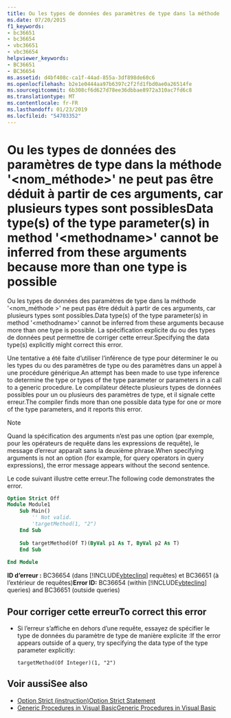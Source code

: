 ```yaml
---
title: Ou les types de données des paramètres de type dans la méthode '&lt;nom_méthode&gt;' ne peut pas être déduit à partir de ces arguments, car plusieurs types sont possibles
ms.date: 07/20/2015
f1_keywords:
- bc36651
- bc36654
- vbc36651
- vbc36654
helpviewer_keywords:
- BC36651
- BC36654
ms.assetid: d4bf408c-ca1f-44ad-855a-3df898de60c6
ms.openlocfilehash: b2e1e0444aa97b6397c2f2fd1fbd0ae0a26514fe
ms.sourcegitcommit: 6b308cf6d627d78ee36dbbae8972a310ac7fd6c8
ms.translationtype: MT
ms.contentlocale: fr-FR
ms.lasthandoff: 01/23/2019
ms.locfileid: "54703352"
---
```

# <a name="data-types-of-the-type-parameters-in-method-ltmethodnamegt-cannot-be-inferred-from-these-arguments-because-more-than-one-type-is-possible"></a><span data-ttu-id="d7181-102">Ou les types de données des paramètres de type dans la méthode '&lt;nom_méthode&gt;' ne peut pas être déduit à partir de ces arguments, car plusieurs types sont possibles</span><span class="sxs-lookup"><span data-stu-id="d7181-102">Data type(s) of the type parameter(s) in method '&lt;methodname&gt;' cannot be inferred from these arguments because more than one type is possible</span></span>
<span data-ttu-id="d7181-103">Ou les types de données des paramètres de type dans la méthode '\<nom_méthode >' ne peut pas être déduit à partir de ces arguments, car plusieurs types sont possibles.</span><span class="sxs-lookup"><span data-stu-id="d7181-103">Data type(s) of the type parameter(s) in method '\<methodname>' cannot be inferred from these arguments because more than one type is possible.</span></span> <span data-ttu-id="d7181-104">La spécification explicite du ou des types de données peut permettre de corriger cette erreur.</span><span class="sxs-lookup"><span data-stu-id="d7181-104">Specifying the data type(s) explicitly might correct this error.</span></span>  
  
 <span data-ttu-id="d7181-105">Une tentative a été faite d’utiliser l’inférence de type pour déterminer le ou les types du ou des paramètres de type ou des paramètres dans un appel à une procédure générique.</span><span class="sxs-lookup"><span data-stu-id="d7181-105">An attempt has been made to use type inference to determine the type or types of the type parameter or parameters in a call to a generic procedure.</span></span> <span data-ttu-id="d7181-106">Le compilateur détecte plusieurs types de données possibles pour un ou plusieurs des paramètres de type, et il signale cette erreur.</span><span class="sxs-lookup"><span data-stu-id="d7181-106">The compiler finds more than one possible data type for one or more of the type parameters, and it reports this error.</span></span>  
  
> [!NOTE]
>  <span data-ttu-id="d7181-107">Quand la spécification des arguments n’est pas une option (par exemple, pour les opérateurs de requête dans les expressions de requête), le message d’erreur apparaît sans la deuxième phrase.</span><span class="sxs-lookup"><span data-stu-id="d7181-107">When specifying arguments is not an option (for example, for query operators in query expressions), the error message appears without the second sentence.</span></span>  
  
 <span data-ttu-id="d7181-108">Le code suivant illustre cette erreur.</span><span class="sxs-lookup"><span data-stu-id="d7181-108">The following code demonstrates the error.</span></span>  
  
```vb  
Option Strict Off  
Module Module1  
    Sub Main()  
        '' Not valid.  
        'targetMethod(1, "2")  
    End Sub  
  
    Sub targetMethod(Of T)(ByVal p1 As T, ByVal p2 As T)  
    End Sub  
  
End Module  
```  
  
 <span data-ttu-id="d7181-109">**ID d’erreur :** BC36654 (dans [!INCLUDE[vbteclinq](~/includes/vbteclinq-md.md)] requêtes) et BC36651 (à l’extérieur de requêtes)</span><span class="sxs-lookup"><span data-stu-id="d7181-109">**Error ID:** BC36654 (within [!INCLUDE[vbteclinq](~/includes/vbteclinq-md.md)] queries) and BC36651 (outside queries)</span></span>  
  
## <a name="to-correct-this-error"></a><span data-ttu-id="d7181-110">Pour corriger cette erreur</span><span class="sxs-lookup"><span data-stu-id="d7181-110">To correct this error</span></span>  
  
-   <span data-ttu-id="d7181-111">Si l’erreur s’affiche en dehors d’une requête, essayez de spécifier le type de données du paramètre de type de manière explicite :</span><span class="sxs-lookup"><span data-stu-id="d7181-111">If the error appears outside of a query, try specifying the data type of the type parameter explicitly:</span></span>  
  
    ```  
    targetMethod(Of Integer)(1, "2")  
    ```  
  
## <a name="see-also"></a><span data-ttu-id="d7181-112">Voir aussi</span><span class="sxs-lookup"><span data-stu-id="d7181-112">See also</span></span>
- [<span data-ttu-id="d7181-113">Option Strict (instruction)</span><span class="sxs-lookup"><span data-stu-id="d7181-113">Option Strict Statement</span></span>](../../visual-basic/language-reference/statements/option-strict-statement.md)
- [<span data-ttu-id="d7181-114">Generic Procedures in Visual Basic</span><span class="sxs-lookup"><span data-stu-id="d7181-114">Generic Procedures in Visual Basic</span></span>](../../visual-basic/programming-guide/language-features/data-types/generic-procedures.md)
